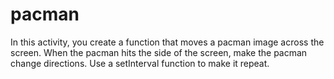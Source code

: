 # pacman
In this activity, you create a function that moves a pacman image across the screen. When the pacman hits the side of the screen, make the pacman change directions. Use a setInterval function to make it repeat.
